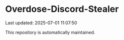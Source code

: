# Overdose-Discord-Stealer

Last updated: 2025-07-01 11:07:50

This repository is automatically maintained.
